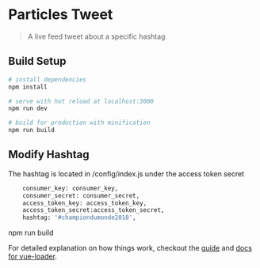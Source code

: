 # Particles Tweet 

> A live feed tweet about a specific hashtag

## Build Setup

``` bash
# install dependencies
npm install

# serve with hot reload at localhost:3000
npm run dev

# build for production with minification
npm run build
```

## Modify Hashtag

The hashtag is located in /config/index.js under the access token secret

``` bash
    consumer_key: consumer_key,
    consumer_secret: consumer_secret,
    access_token_key: access_token_key,
    access_token_secret:access_token_secret,
    hashtag: '#championdumonde2018',
```
npm run build

For detailed explanation on how things work, checkout the [guide](http://vuejs-templates.github.io/webpack/) and [docs for vue-loader](http://vuejs.github.io/vue-loader).
